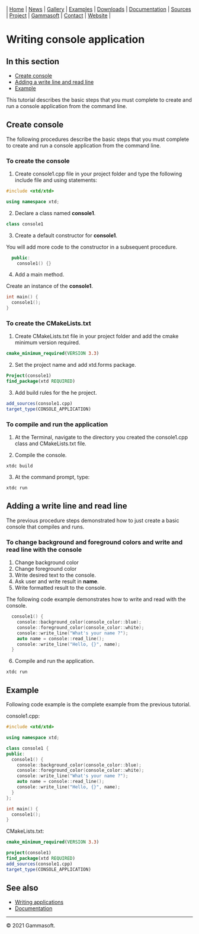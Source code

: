 | [Home](home.md) | [News](news.md) | [Gallery](gallery.md) | [Examples](examples.md) | [Downloads](downloads.md) | [Documentation](documentation.md) | [Sources](https://github.com/gammasoft71/xtd) | [Project](https://sourceforge.net/projects/xtdpro/) | [Gammasoft](gammasoft.md)  | [Contact](contact.md) | [Website](https://gammasoft71.wixsite.com/xtdpro) |

# Writing console application

## In this section

* [Create console](#create-console)
* [Adding a write line and read line](#adding-a-write-line-and-read-line)
* [Example](#example)

This tutorial describes the basic steps that you must complete to create and run a console application from the command line.

## Create console

The following procedures describe the basic steps that you must complete to create and run a console application from the command line.

### To create the console

1. Create console1.cpp file in your project folder and type the following include file and using statements:

```c++
#include <xtd/xtd>

using namespace xtd;
```

2. Declare a class named **console1**.

```c++
class console1
```

3. Create a default constructor for **console1**.

You will add more code to the constructor in a subsequent procedure.

```c++
  public:
    console1() {}
```

4. Add a main method.

Create an instance of the **console1**.

```c++
int main() {
  console1();
}
```

### To create the CMakeLists.txt

1. Create CMakeLists.txt file in your project folder and add the cmake minimum version required.

```cmake
cmake_minimum_required(VERSION 3.3)
```

2. Set the project name and add xtd.forms package.

```cmake
Project(console1)
find_package(xtd REQUIRED)
```

3. Add build rules for the he project.

```cmake
add_sources(console1.cpp)
target_type(CONSOLE_APPLICATION)
```

### To compile and run the application

1. At the Terminal, navigate to the directory you created the console1.cpp class and CMakeLists.txt file.

2. Compile the console.

```shell
xtdc build
```

3. At the command prompt, type:

```shell
xtdc run
```

## Adding a write line and read line

The previous procedure steps demonstrated how to just create a basic console that compiles and runs.

### To change background and foreground colors and write and read line with the console

1. Change background color
2. Change foreground color
3. Write desired text to the console.
4. Ask user and write result in **name**.
5. Write formatted result to the console.

The following code example demonstrates how to write and read with the console.

```c++
  console1() {
    console::background_color(console_color::blue);
    console::foreground_color(console_color::white);
    console::write_line("What's your name ?");
    auto name = console::read_line();
    console::write_line("Hello, {}", name);
  }
```

6. Compile and run the application.

```shell
xtdc run
```

## Example

Following code example is the complete example from the previous tutorial.

console1.cpp:

```c++
#include <xtd/xtd>

using namespace xtd;

class console1 {
public:
  console1() {
    console::background_color(console_color::blue);
    console::foreground_color(console_color::white);
    console::write_line("What's your name ?");
    auto name = console::read_line();
    console::write_line("Hello, {}", name);
  }
};

int main() {
  console1();
}
```

CMakeLists.txt:

```cmake
cmake_minimum_required(VERSION 3.3)

project(console1)
find_package(xtd REQUIRED)
add_sources(console1.cpp)
target_type(CONSOLE_APPLICATION)
```

## See also

* [Writing applications](writing_applications.md)
* [Documentation](documentation.md)

______________________________________________________________________________________________

© 2021 Gammasoft.
